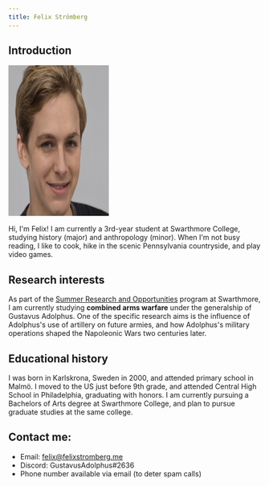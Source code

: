 ```yaml
---
title: Felix Strömberg
---
```


## Introduction

<img src="felix.png"
     style="align: right; width: 200px; height: 300px" />
    
Hi, I'm Felix! I am currently a 3rd-year student at Swarthmore College, studying history (major) and anthropology (minor). When I'm not busy reading, I like to cook, hike in the scenic Pennsylvania countryside, and play video games.

## Research interests

As part of the [Summer Research and Opportunities](https://www.swarthmore.edu/summer-research-opportunities) program at Swarthmore, I am currently
studying **combined arms warfare** under the generalship of Gustavus Adolphus. One of the specific research aims is the influence of Adolphus's use of artillery on future armies, and how Adolphus's military operations shaped the Napoleonic Wars two centuries later.

## Educational history

I was born in Karlskrona, Sweden in 2000, and attended primary school in Malmö. I moved to the US just before 9th grade, and attended Central High School in Philadelphia, graduating with honors. I am currently pursuing a Bachelors of Arts degree at Swarthmore College, and plan to pursue graduate studies at the same college.

## Contact me:

- Email: felix@felixstromberg.me
- Discord: GustavusAdolphus#2636
- Phone number available via email (to deter spam calls)
